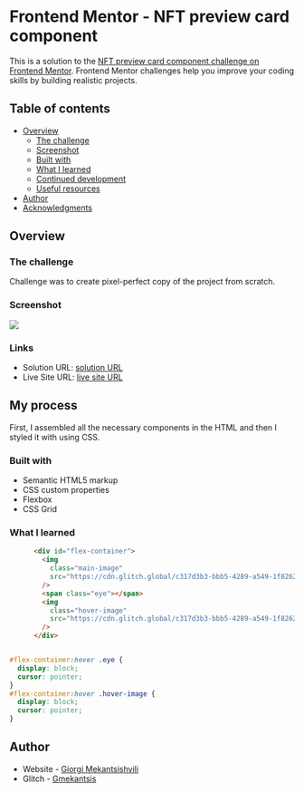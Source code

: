 # Frontend Mentor - NFT preview card component

This is a solution to the [NFT preview card component challenge on Frontend Mentor](https://www.frontendmentor.io/challenges/nft-preview-card-component-SbdUL_w0U). Frontend Mentor challenges help you improve your coding skills by building realistic projects.

## Table of contents

- [Overview](https://cdn.glitch.global/c317d3b3-bbb5-4289-a549-1f8262efa030/overview.png?v=1655798091110)
  - [The challenge](https://www.frontendmentor.io/challenges/order-summary-component-QlPmajDUj)
  - [Screenshot](https://cdn.glitch.global/c317d3b3-bbb5-4289-a549-1f8262efa030/NFT%20card.png?v=1655798179878)
  - [Built with](https://www.lambdatest.com/blog/wp-content/uploads/2018/11/JPG-2.jpg)
  - [What I learned](#what-i-learned)
  - [Continued development](#continued-development)
  - [Useful resources](#useful-resources)
- [Author](#author)
- [Acknowledgments](#acknowledgments)

## Overview

### The challenge

Challenge was to create pixel-perfect copy of the project from scratch.

### Screenshot

![](https://cdn.glitch.global/c317d3b3-bbb5-4289-a549-1f8262efa030/NFT%20card.png?v=1655798179878)

### Links

- Solution URL: [solution URL](https://glitch.com/edit/#!/nft-card-review-)
- Live Site URL: [live site URL](https://nft-card-review-.glitch.me)

## My process

First, I assembled all the necessary components in the HTML and then I styled it with using CSS.

### Built with

- Semantic HTML5 markup
- CSS custom properties
- Flexbox
- CSS Grid

### What I learned

```html
      <div id="flex-container">
        <img
          class="main-image"
          src="https://cdn.glitch.global/c317d3b3-bbb5-4289-a549-1f8262efa030/image-equilibrium.jpg?v=1655448318028"
        />
        <span class="eye"></span>
        <img
          class="hover-image"
          src="https://cdn.glitch.global/c317d3b3-bbb5-4289-a549-1f8262efa030/icon-view.svg?v=1655448345208"
        />
      </div>
```

```css

#flex-container:hover .eye {
  display: block;
  cursor: pointer;
}
#flex-container:hover .hover-image {
  display: block;
  cursor: pointer;
}

```

## Author

- Website - [Giorgi Mekantsishvili](https://www.your-site.com)
- Glitch - [Gmekantsis](https://glitch.com/@gmekantsis)
